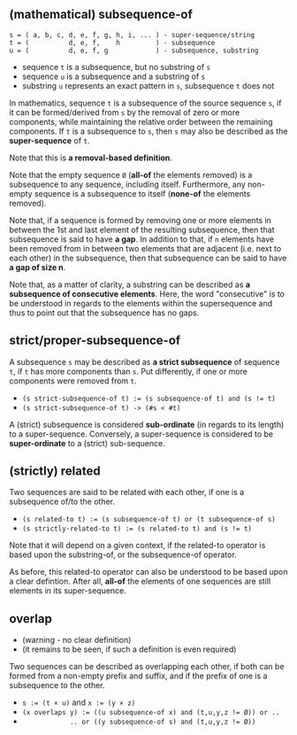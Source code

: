 
<!-- ======================================================================= -->
## (mathematical) subsequence-of

```
s = ( a, b, c, d, e, f, g, h, i, ... ) - super-sequence/string
t = (          d, e, f,    h         ) - subsequence
u = (          d, e, f, g            ) - subsequence, substring
```

* sequence `t` is a subsequence, but no substring of `s`
* sequence `u` is a subsequence and a substring of `s`
* substring `u` represents an exact pattern in `s`, subsequence `t` does not

In mathematics, sequence `t` is a subsequence of the source sequence `s`, if it
can be formed/derived from `s` by the removal of zero or more components, while
maintaining the relative order between the remaining components. If `t` is a
subsequence to `s`, then `s` may also be described as the **super-sequence**
of `t`.

Note that this is **a removal-based definition**.

Note that the empty sequence `Ø` (**all-of** the elements removed) is a
subsequence to any sequence, including itself. Furthermore, any non-empty
sequence is a subsequence to itself (**none-of** the elements removed).

Note that, if a sequence is formed by removing one or more elements in between
the 1st and last element of the resulting subsequence, then that subsequence is
said to have **a gap**. In addition to that, if `n` elements have been removed
from in between two elements that are adjacent (i.e. next to each other) in the
subsequence, then that subsequence can be said to have **a gap of size n**.

Note that, as a matter of clarity, a substring can be described as
**a subsequence of consecutive elements**. Here, the word "consecutive" is to
be understood in regards to the elements within the supersequence and thus to
point out that the subsequence has no gaps.

<!-- ======================================================================= -->
## strict/proper-subsequence-of

A subsequence `s` may be described as **a strict subsequence** of sequence `t`,
if `t` has more components than `s`. Put differently, if one or more components
were removed from `t`.

* `(s strict-subsequence-of t) := (s subsequence-of t) and (s != t)`
* `(s strict-subsequence-of t) -> (#s < #t)`

A (strict) subsequence is considered **sub-ordinate** (in regards to its length)
to a super-sequence. Conversely, a super-sequence is considered to be
**super-ordinate** to a (strict) sub-sequence.

<!-- ======================================================================= -->
## (strictly) related

Two sequences are said to be related with each other, if one is a subsequence
of/to the other.

* `(s related-to t) := (s subsequence-of t) or (t subsequence-of s)`
* `(s strictly-related-to t) := (s related-to t) and (s != t)`

Note that it will depend on a given context, if the related-to operator is
based upon the substring-of, or the subsequence-of operator.

As before, this related-to operator can also be understood to be based upon
a clear defintion. After all, **all-of** the elements of one sequences are
still elements in its super-sequence.

<!-- ======================================================================= -->
## overlap

- (warning - no clear definition)
- (it remains to be seen, if such a definition is even required)

Two sequences can be described as overlapping each other, if both can be formed
from a non-empty prefix and suffix, and if the prefix of one is a subsequence
to the other.

* `s := (t × u)` and `x := (y × z)`
* `(x overlaps y) := ((u subsequence-of x) and (t,u,y,z != Ø)) or ..`
* `            .. or ((y subsequence-of s) and (t,u,y,z != Ø))`
